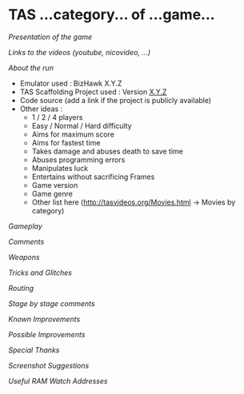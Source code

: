 # TAS ...category... of ...game...

_Presentation of the game_

_Links to the videos (youtube, nicovideo, ...)_

_About the run_

* Emulator used : BizHawk X.Y.Z
* TAS Scaffolding Project used : Version [X.Y.Z](https://github.com/fullmoonissue/tas-scaffolding/tree/X.Y.Z)
* Code source (add a link if the project is publicly available)
* Other ideas :
  * 1 / 2 / 4 players
  * Easy / Normal / Hard difficulty
  * Aims for maximum score
  * Aims for fastest time
  * Takes damage and abuses death to save time
  * Abuses programming errors
  * Manipulates luck
  * Entertains without sacrificing Frames
  * Game version
  * Game genre
  * Other list here (http://tasvideos.org/Movies.html -> Movies by category)

_Gameplay_

_Comments_

_Weapons_

_Tricks and Glitches_

_Routing_

_Stage by stage comments_

_Known Improvements_

_Possible Improvements_

_Special Thanks_

_Screenshot Suggestions_

_Useful RAM Watch Addresses_